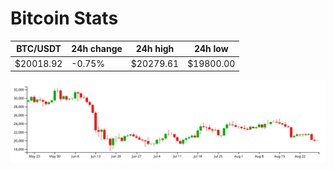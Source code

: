# Bitcoin Stats

BTC/USDT|24h change|24h high|24h low|
|---|---|---|---|
|$20018.92|-0.75%|$20279.61|$19800.00|

<img src="./chart.svg">

